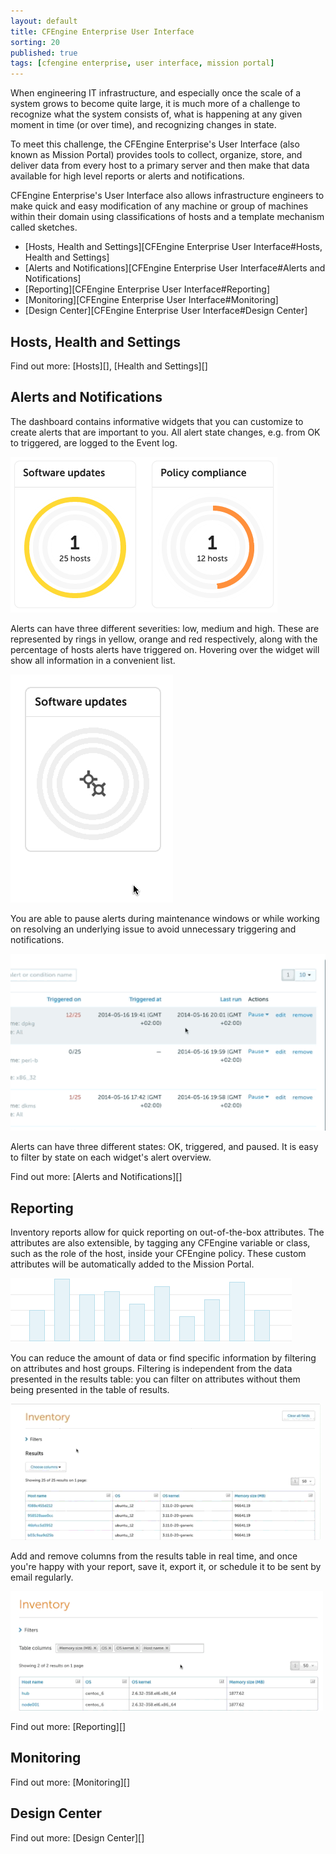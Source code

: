 ```yaml
---
layout: default
title: CFEngine Enterprise User Interface
sorting: 20
published: true
tags: [cfengine enterprise, user interface, mission portal]
---
```


When engineering IT infrastructure, and especially once the scale of a system grows to become quite large, it is much more of a challenge to recognize what the system consists of, what is happening at any given moment in time (or over time), and recognizing changes in state.

To meet this challenge, the CFEngine Enterprise's User Interface (also known as Mission Portal) provides tools to collect, organize, store, and deliver data from every host to a primary server and then make that data available for high level reports or alerts and notifications.

CFEngine Enterprise's User Interface also allows infrastructure engineers to make quick and easy modification of any machine or group of machines within their domain using classifications of hosts and a template mechanism called sketches.

* [Hosts, Health and Settings][CFEngine Enterprise User Interface#Hosts, Health and Settings]
* [Alerts and Notifications][CFEngine Enterprise User Interface#Alerts and Notifications]
* [Reporting][CFEngine Enterprise User Interface#Reporting]
* [Monitoring][CFEngine Enterprise User Interface#Monitoring]
* [Design Center][CFEngine Enterprise User Interface#Design Center]

## Hosts, Health and Settings ##

Find out more: [Hosts][], [Health and Settings][]

## Alerts and Notifications ##

The dashboard contains informative widgets that you can customize to create alerts that are important to you. All alert state changes, e.g. from OK to triggered, are logged to the Event log.

![Enterprise UI Alerts](img/welcome_2nd_screen.png)


Alerts can have three different severities: low, medium and high. These are represented by rings in yellow, orange and red respectively, along with the percentage of hosts alerts have triggered on. Hovering over the widget will show all information in a convenient list.

![Enterprise UI Alerts](img/widget_1.gif)


You are able to pause alerts during maintenance windows or while working on resolving an underlying issue to avoid unnecessary triggering and notifications.

![Enterprise UI Alerts](img/pause_alerts.gif)

Alerts can have three different states: OK, triggered, and paused. It is easy to filter by state on each widget's alert overview.

Find out more: [Alerts and Notifications][]

## Reporting ##

Inventory reports allow for quick reporting on out-of-the-box attributes. The attributes are also extensible, by tagging any CFEngine variable or class, such as the role of the host, inside your CFEngine policy. These custom attributes will be automatically added to the Mission Portal.

![Enterprise UI Reporting](img/inventory-hover.png)

You can reduce the amount of data or find specific information by filtering on attributes and host groups. Filtering is independent from the data presented in the results table: you can filter on attributes without them being presented in the table of results.

![Enterprise UI Reporting](img/inventory_filter.gif)

Add and remove columns from the results table in real time, and once you're happy with your report, save it, export it, or schedule it to be sent by email regularly.

![Enterprise API Overview](img/add_columns.gif)

Find out more: [Reporting][]

## Monitoring ##		

Find out more: [Monitoring][]

## Design Center ##

Find out more: [Design Center][]










